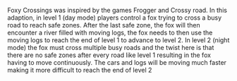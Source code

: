 Foxy Crossings was inspired by the games Frogger and Crossy road. In 
this adaption, in level 1 (day mode) players control a fox trying to cross a 
busy road to reach safe zones. After the last safe zone, the fox will then 
encounter a river filled with moving logs, the fox needs to then use the moving 
logs to reach the end of level 1 to advance to level 2. In level 2 (night mode)
the fox must cross multiple busy roads and the twist here is that there are no 
safe zones after every road like level 1 resulting in the fox having to move 
continuously. The cars and logs will be moving much faster making it more 
difficult to reach the end of level 2
